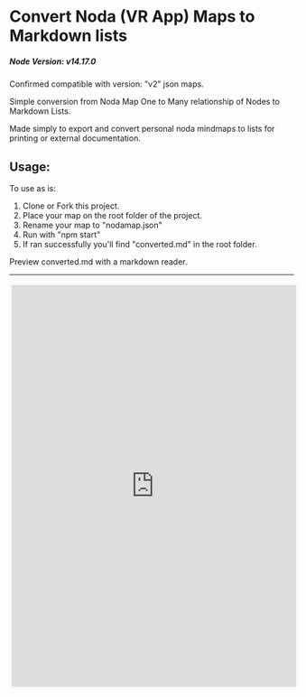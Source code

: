 # Convert Noda (VR App) Maps to Markdown lists

##### Node Version: v14.17.0

Confirmed compatible with version: "v2" json maps.

Simple conversion from Noda Map One to Many relationship of Nodes to Markdown Lists.

Made simply to export and convert personal noda mindmaps to lists for printing or external documentation.

## Usage:

To use as is:

1. Clone or Fork this project.
2. Place your map on the root folder of the project.
3. Rename your map to "nodamap.json"
4. Run with "npm start"
5. If ran successfully you'll find "converted.md" in the root folder.

Preview converted.md with a markdown reader.

<hr>

<iframe src='https://ko-fi.com/developerone/?hidefeed=true&widget=true&embed=true&preview=true' style='border:none;width:100%;padding:4px;background:#f9f9f9;' height='712' title='developerone'></iframe>